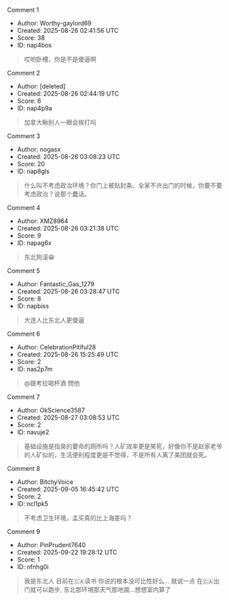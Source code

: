 Comment 1

- Author: Worthy-gaylord69
- Created: 2025-08-26 02:41:56 UTC
- Score: 38
- ID: nap4bos

> 哎哟卧槽，你是不是傻逼啊

Comment 2

- Author: [deleted]
- Created: 2025-08-26 02:44:19 UTC
- Score: 6
- ID: nap4p9a

> 加拿大瞅别人一眼会挨打吗

Comment 3

- Author: nogasx
- Created: 2025-08-26 03:08:23 UTC
- Score: 20
- ID: nap8gls

> 什么叫不考虑政治环境？你门上被贴封条、全家不许出门的时候，你要不要考虑政治？说那个蠢话。

Comment 4

- Author: XMZ8964
- Created: 2025-08-26 03:21:38 UTC
- Score: 9
- ID: napag6x

> 东北狗滚😁

Comment 5

- Author: Fantastic_Gas_1279
- Created: 2025-08-26 03:28:47 UTC
- Score: 8
- ID: napbiss

> 大连人比东北人更傻逼

Comment 6

- Author: CelebrationPitiful28
- Created: 2025-08-26 15:25:49 UTC
- Score: 2
- ID: nas2p7m

> @跟考拉喝杯酒 問他

Comment 7

- Author: OkScience3587
- Created: 2025-08-27 03:08:53 UTC
- Score: 2
- ID: navuje2

> 基础设施是指臭的要命的厕所吗？人矿效率更是笑死，好像你不是赵家老爷的人矿似的，生活便利程度更是不觉得，不是所有人离了美团就会死。

Comment 8

- Author: BitchyVoice
- Created: 2025-09-05 16:45:42 UTC
- Score: 2
- ID: ncl1pk5

> 不考虑卫生环境，孟买真的比上海差吗？

Comment 9

- Author: PinPrudent7640
- Created: 2025-09-22 19:28:12 UTC
- Score: 1
- ID: nfnhg0i

> 我是东北人 目前在🇨🇦读书  你说的根本没可比性好么... 就说一点 在🇨🇦出门就可以跑步, 东北那环境那天气那地面...想想室内算了
